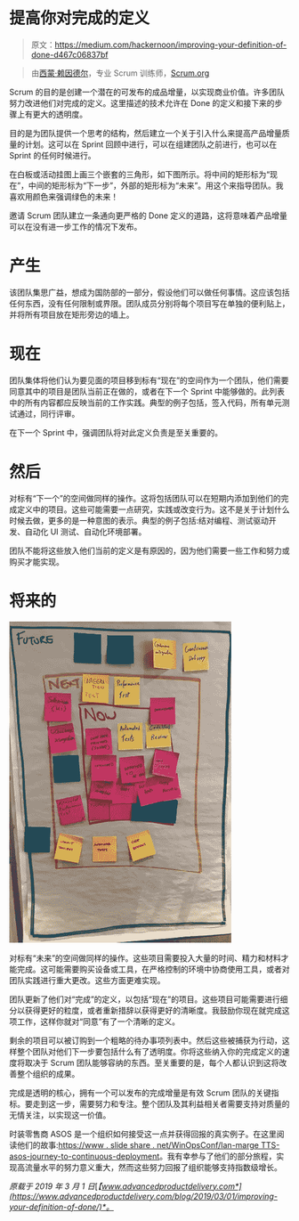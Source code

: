 # 提高你对完成的定义

> 原文：<https://medium.com/hackernoon/improving-your-definition-of-done-d467c06837bf>

> 由[西蒙·赖因德尔](https://www.scrum.org/simon-reindl)，专业 Scrum 训练师，[Scrum.org](http://www.scrum.org)

Scrum 的目的是创建一个潜在的可发布的成品增量，以实现商业价值。许多团队努力改进他们对完成的定义。这里描述的技术允许在 Done 的定义和接下来的步骤上有更大的透明度。

目的是为团队提供一个思考的结构，然后建立一个关于引入什么来提高产品增量质量的计划。这可以在 Sprint 回顾中进行，可以在组建团队之前进行，也可以在 Sprint 的任何时候进行。

在白板或活动挂图上画三个嵌套的三角形，如下图所示。将中间的矩形标为“现在”，中间的矩形标为“下一步”，外部的矩形标为“未来”。用这个来指导团队。我喜欢用颜色来强调绿色的未来！

邀请 Scrum 团队建立一条通向更严格的 Done 定义的道路，这将意味着产品增量可以在没有进一步工作的情况下发布。

# 产生

该团队集思广益，想成为国防部的一部分，假设他们可以做任何事情。这应该包括任何东西，没有任何限制或界限。团队成员分别将每个项目写在单独的便利贴上，并将所有项目放在矩形旁边的墙上。

# 现在

团队集体将他们认为要见面的项目移到标有“现在”的空间作为一个团队，他们需要同意其中的项目是团队当前正在做的，或者在下一个 Sprint 中能够做的。此列表中的所有内容都应反映当前的工作实践。典型的例子包括，签入代码，所有单元测试通过，同行评审。

在下一个 Sprint 中，强调团队将对此定义负责是至关重要的。

# 然后

对标有“下一个”的空间做同样的操作。这将包括团队可以在短期内添加到他们的完成定义中的项目。这些可能需要一点研究，实践或改变行为。这不是关于计划什么时候去做，更多的是一种意图的表示。典型的例子包括:结对编程、测试驱动开发、自动化 UI 测试、自动化环境部署。

团队不能将这些放入他们当前的定义是有原因的，因为他们需要一些工作和努力或购买才能实现。

# 将来的

![](img/e0032823e5097cabc822998f8b69cc3e.png)

对标有“未来”的空间做同样的操作。这些项目需要投入大量的时间、精力和材料才能完成。这可能需要购买设备或工具，在严格控制的环境中协商使用工具，或者对团队实践进行重大更改。这些方面更难实现。

团队更新了他们对“完成”的定义，以包括“现在”的项目。这些项目可能需要进行细分以获得更好的粒度，或者重新措辞以获得更好的清晰度。我鼓励你现在就完成这项工作，这样你就对“同意”有了一个清晰的定义。

剩余的项目可以被订购到一个粗略的待办事项列表中。然后这些被捕获为行动，这样整个团队对他们下一步要包括什么有了透明度。你将这些纳入你的完成定义的速度将取决于 Scrum 团队能够容纳的东西。至关重要的是，每个人都认识到这将改善整个组织的成果。

完成是透明的核心，拥有一个可以发布的完成增量是有效 Scrum 团队的关键指标。要走到这一步，需要努力和专注。整个团队及其利益相关者需要支持对质量的无情关注，以实现这一价值。

时装零售商 ASOS 是一个组织如何接受这一点并获得回报的真实例子。在这里阅读他们的故事:[https://www . slide share . net/WinOpsConf/Ian-marge TTS-asos-journey-to-continuous-deployment](https://www.slideshare.net/WinOpsConf/ian-margetts-asos-journey-to-continuous-deployment)。我有幸参与了他们的部分旅程，实现高流量水平的努力意义重大，然而这些努力回报了组织能够支持指数级增长。

*原载于 2019 年 3 月 1 日*[*【www.advancedproductdelivery.com*](https://www.advancedproductdelivery.com/blog/2019/03/01/improving-your-definition-of-done/)*。*